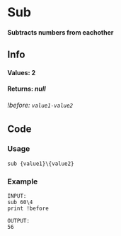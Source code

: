 # Sub

#### Subtracts numbers from eachother

## Info

#### Values: 2
#### Returns: *null*
###### *!before:* `value1-value2`

## Code

### Usage
```qut
sub {value1}\{value2}
```
### Example
```qut
INPUT:
sub 60\4
print !before

OUTPUT:
56
```